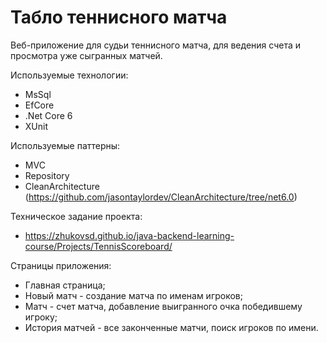 # Табло теннисного матча
Веб-приложение для судьи теннисного матча, для ведения счета и просмотра уже сыгранных матчей.

Используемые технологии:
- MsSql
- EfCore
- .Net Core 6
- XUnit

Используемые паттерны:
- MVC
- Repository
- CleanArchitecture (https://github.com/jasontaylordev/CleanArchitecture/tree/net6.0)

Техническое задание проекта: 
- https://zhukovsd.github.io/java-backend-learning-course/Projects/TennisScoreboard/

Страницы приложения:
- Главная страница;
- Новый матч - создание матча по именам игроков;
- Матч - счет матча, добавление выигранного очка победившему игроку;
- История матчей - все законченные матчи, поиск игроков по имени.
